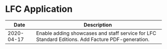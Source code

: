 # LFC Application

| Date | Description |
| ---- | ----------- |
| 2020-04-17 | Enable adding showcases and staff service for LFC Standard Editions. Add Facture PDF-generation. |